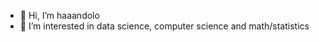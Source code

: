 - 👋 Hi, I’m haaandolo
- 👀 I’m interested in data science, computer science and math/statistics

<!---
haaandolo/haaandolo is a ✨ special ✨ repository because its `README.md` (this file) appears on your GitHub profile.
You can click the Preview link to take a look at your changes.
--->
